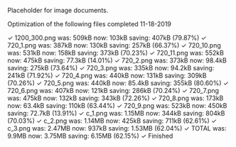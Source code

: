 Placeholder for image documents.


Optimization of the following files completed 11-18-2019

✓ 1200_300.png was: 509kB now: 103kB saving: 407kB (79.87%)
✓ 720_1.png was: 387kB now: 130kB saving: 257kB (66.37%)
✓ 720_10.png was: 531kB now: 158kB saving: 373kB (70.23%)
✓ 720_11.png was: 552kB now: 475kB saving: 77.3kB (14.01%)
✓ 720_2.png was: 373kB now: 98.4kB saving: 275kB (73.64%)
✓ 720_3.png was: 335kB now: 94.2kB saving: 241kB (71.92%)
✓ 720_4.png was: 440kB now: 131kB saving: 309kB (70.26%)
✓ 720_5.png was: 440kB now: 85.4kB saving: 355kB (80.60%)
✓ 720_6.png was: 407kB now: 121kB saving: 286kB (70.24%)
✓ 720_7.png was: 475kB now: 132kB saving: 343kB (72.26%)
✓ 720_8.png was: 173kB now: 63.4kB saving: 110kB (63.44%)
✓ 720_9.png was: 523kB now: 450kB saving: 72.7kB (13.91%)
✓ c_1.png was: 1.15MB now: 344kB saving: 804kB (70.03%)
✓ c_2.png was: 1.14MB now: 425kB saving: 711kB (62.61%)
✓ c_3.png was: 2.47MB now: 937kB saving: 1.53MB (62.04%)
✓ TOTAL was: 9.9MB now: 3.75MB saving: 6.15MB (62.15%)
✓ Finished
